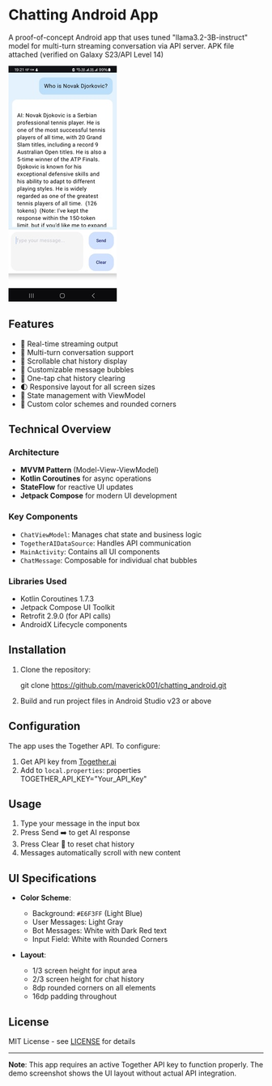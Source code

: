 # Chatting Android App

A proof-of-concept Android app that uses tuned "llama3.2-3B-instruct" model for multi-turn streaming conversation via API server. APK file attached (verified on Galaxy S23/API Level 14)

![App Screenshot](./screenshot.jpg)



## Features

- 🚀 Real-time streaming output
- 💬 Multi-turn conversation support
- 📜 Scrollable chat history display
- 🎨 Customizable message bubbles
- 🧹 One-tap chat history clearing
- 🌓 Responsive layout for all screen sizes
- 🔄 State management with ViewModel
- 🌈 Custom color schemes and rounded corners

## Technical Overview

### Architecture
- **MVVM Pattern** (Model-View-ViewModel)
- **Kotlin Coroutines** for async operations
- **StateFlow** for reactive UI updates
- **Jetpack Compose** for modern UI development

### Key Components
- `ChatViewModel`: Manages chat state and business logic
- `TogetherAIDataSource`: Handles API communication
- `MainActivity`: Contains all UI components
- `ChatMessage`: Composable for individual chat bubbles

### Libraries Used
- Kotlin Coroutines 1.7.3
- Jetpack Compose UI Toolkit
- Retrofit 2.9.0 (for API calls)
- AndroidX Lifecycle components

## Installation

1. Clone the repository:

    git clone https://github.com/maverick001/chatting_android.git



2. Build and run project files in Android Studio v23 or above


## Configuration

The app uses the Together API. To configure:

1. Get API key from [Together.ai](https://together.ai)
2. Add to `local.properties`:
properties
TOGETHER_API_KEY="Your_API_Key"



## Usage

1. Type your message in the input box
2. Press Send ➡️ to get AI response
3. Press Clear 🧹 to reset chat history
4. Messages automatically scroll with new content


## UI Specifications

- **Color Scheme**:
  - Background: `#E6F3FF` (Light Blue)
  - User Messages: Light Gray
  - Bot Messages: White with Dark Red text
  - Input Field: White with Rounded Corners

- **Layout**:
  - 1/3 screen height for input area
  - 2/3 screen height for chat history
  - 8dp rounded corners on all elements
  - 16dp padding throughout

## License

MIT License - see [LICENSE](LICENSE) for details

---

**Note**: This app requires an active Together API key to function properly. The demo screenshot shows the UI layout without actual API integration.